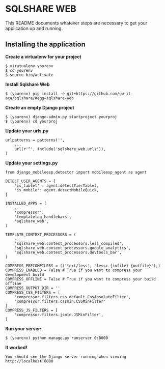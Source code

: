 SQLSHARE WEB
============

This README documents whatever steps are necessary to get your application up and running.

## Installing the application ##

**Create a virtualenv for your project**
    
    $ virutualenv yourenv
    $ cd yourenv
    $ source bin/activate
    
**Install Sqlshare Web**  
    
    $ (yourenv) pip install -e git+https://github.com/uw-it-aca/sqlshare/#egg=sqlshare-web

**Create an empty Django project**
    
    $ (yourenv) django-admin.py startproject yourproj
    $ (yourenv) cd yourproj
    
**Update your urls.py**
    
    urlpatterns = patterns('',
        ...
        url(r'^', include('sqlshare_web.urls')),
    )
    
**Update your settings.py**
    
    from django_mobileesp.detector import mobileesp_agent as agent
    
    DETECT_USER_AGENTS = {
        'is_tablet' : agent.detectTierTablet,
        'is_mobile': agent.detectMobileQuick,
    }

    INSTALLED_APPS = (
        ...
        'compressor',
        'templatetag_handlebars',
        'sqlshare_web',
    )
    
    TEMPLATE_CONTEXT_PROCESSORS = (
        ...
        'sqlshare_web.context_processors.less_compiled',
        'sqlshare_web.context_processors.google_analytics',
        'sqlshare_web.context_processors.devtools_bar',
    )
    
    COMPRESS_PRECOMPILERS = (('text/less', 'lessc {infile} {outfile}'),)
    COMPRESS_ENABLED = False # True if you want to compress your development build
    COMPRESS_OFFLINE = False # True if you want to compress your build offline
    COMPRESS_OUTPUT_DIR = ''
    COMPRESS_CSS_FILTERS = [
        'compressor.filters.css_default.CssAbsoluteFilter',
        'compressor.filters.cssmin.CSSMinFilter'
    ]
    COMPRESS_JS_FILTERS = [
        'compressor.filters.jsmin.JSMinFilter',
    ]
      
**Run your server:**
    
    $ (yourenv) python manage.py runserver 0:8000
    
    
**It worked!** 
    
    You should see the Django server running when viewing http://localhost:8000
